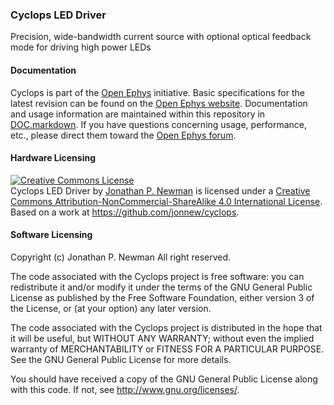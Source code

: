 ### Cyclops LED Driver
Precision, wide-bandwidth current source with optional optical feedback mode for driving high power LEDs

#### Documentation
Cyclops is part of the [Open Ephys](http://www.open-ephys.org/) initiative. Basic specifications for the latest revision can be found on the [Open Ephys website](http://www.open-ephys.org/cyclops/). Documentation and usage information are maintained within this repository in [DOC.markdown](DOC.markdown). If you have questions concerning usage, performance, etc., please direct them toward the [Open Ephys forum](https://groups.google.com/forum/#!forum/open-ephys).

#### Hardware Licensing
<a rel="license" href="http://creativecommons.org/licenses/by-nc-sa/4.0/"><img alt="Creative Commons License" style="border-width:0" src="https://i.creativecommons.org/l/by-nc-sa/4.0/88x31.png" /></a><br /><span xmlns:dct="http://purl.org/dc/terms/" property="dct:title">Cyclops LED Driver</span> by <a xmlns:cc="http://creativecommons.org/ns#" href="https://github.com/jonnew/cyclops" property="cc:attributionName" rel="cc:attributionURL">Jonathan P. Newman</a> is licensed under a <a rel="license" href="http://creativecommons.org/licenses/by-nc-sa/4.0/">Creative Commons Attribution-NonCommercial-ShareAlike 4.0 International License</a>.<br />Based on a work at <a xmlns:dct="http://purl.org/dc/terms/" href="https://github.com/jonnew/cyclops" rel="dct:source">https://github.com/jonnew/cyclops</a>.

#### Software Licensing
Copyright (c) Jonathan P. Newman 
All right reserved.

The code associated with the Cyclops project is free software: you can redistribute it and/or modify it under the terms of the GNU General Public License as published by the Free Software Foundation, either version 3 of the License, or (at your option) any later version.

The code associated with the Cyclops project is distributed in the hope that it will be useful, but WITHOUT ANY WARRANTY; without even the implied warranty of MERCHANTABILITY or FITNESS FOR A PARTICULAR PURPOSE.  See the GNU General Public License for more details.

You should have received a copy of the GNU General Public License along with this code.  If not, see <http://www.gnu.org/licenses/>.
